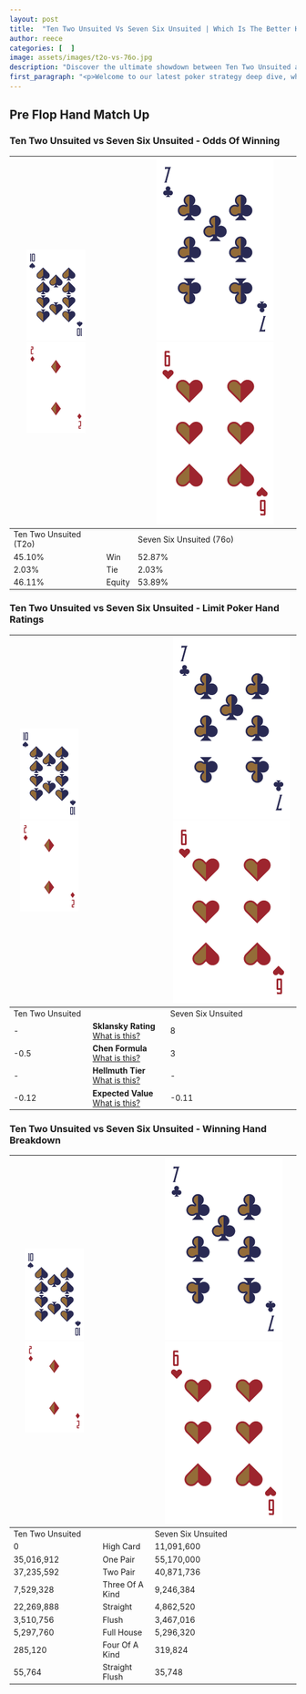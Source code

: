 ```yaml
---
layout: post
title:  "Ten Two Unsuited Vs Seven Six Unsuited | Which Is The Better Hand In Poker? A Complete Guide"
author: reece
categories: [  ]
image: assets/images/t2o-vs-76o.jpg
description: "Discover the ultimate showdown between Ten Two Unsuited and Seven Six Unsuited in poker! Uncover the odds, strategies, and scenarios where one hand triumphs over the other. Get ready to up your poker game with this thrilling analysis."
first_paragraph: "<p>Welcome to our latest poker strategy deep dive, where we're pitting two distinct hands against each other in a high-stakes showdown: Ten Two Unsuited vs Seven Six Unsuited.</p><p>In the dynamic world of poker, every decision counts, and knowing which hand holds the upper hand is key to your success at the table.</p><p>In this article, we'll dissect these two hands, explore the scenarios where one dominates the other, and equip you with the knowledge to make strategic choices that can tip the odds in your favor.</p><p>Get ready to unravel the intriguing dynamics of these poker hands and elevate your game to new heights.</p>"
---
```




[comment]: # (sp0)

## Pre Flop Hand Match Up

<div class="table hand-ratings" markdown="1"> 



### Ten Two Unsuited vs Seven Six Unsuited - Odds Of Winning


    
| ![image info](assets/images/hand1/T.png) ![image info](assets/images/hand1/2o.png) |  | ![image info](assets/images/hand2/7.png) ![image info](assets/images/hand2/6o.png) |
| -------- | -------- | -------- |
| Ten Two Unsuited (T2o) |  | Seven Six Unsuited (76o) |
| 45.10% | Win | 52.87% |
| 2.03% | Tie | 2.03% |
| 46.11% | Equity | 53.89% |




[comment]: # (sp1)



### Ten Two Unsuited vs Seven Six Unsuited - Limit Poker Hand Ratings


    
| ![image info](assets/images/hand1/T.png) ![image info](assets/images/hand1/2o.png) |  | ![image info](assets/images/hand2/7.png) ![image info](assets/images/hand2/6o.png) |
| -------- | -------- | -------- |
| Ten Two Unsuited |  | Seven Six Unsuited |
| - | **Sklansky Rating** [What is this?](/sklansky-rating-explained) | 8 |
| -0.5 | **Chen Formula** [What is this?](/chen-formula-explained) | 3 |
| - | **Hellmuth Tier** [What is this?](/Hellmuth-tier-explained) | - |
| -0.12 | **Expected Value** [What is this?](/expected-value-explained) | -0.11 |




[comment]: # (sp2)



### Ten Two Unsuited vs Seven Six Unsuited - Winning Hand Breakdown


    
| ![image info](assets/images/hand1/T.png) ![image info](assets/images/hand1/2o.png) |  | ![image info](assets/images/hand2/7.png) ![image info](assets/images/hand2/6o.png) |
| -------- | -------- | -------- |
| Ten Two Unsuited |  | Seven Six Unsuited |
| 0 | High Card | 11,091,600 |
| 35,016,912 | One Pair | 55,170,000 |
| 37,235,592 | Two Pair | 40,871,736 |
| 7,529,328 | Three Of A Kind | 9,246,384 |
| 22,269,888 | Straight | 4,862,520 |
| 3,510,756 | Flush | 3,467,016 |
| 5,297,760 | Full House | 5,296,320 |
| 285,120 | Four Of A Kind | 319,824 |
| 55,764 | Straight Flush | 35,748 |




[comment]: # (sp3)



</div>

[comment]: # (sp4)



[comment]: # (sp5)

